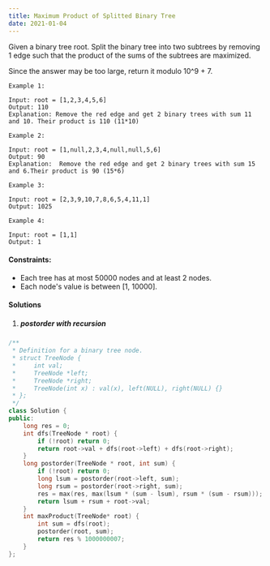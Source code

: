 ```yaml
---
title: Maximum Product of Splitted Binary Tree
date: 2021-01-04
---
```

Given a binary tree root. Split the binary tree into two subtrees by removing 1 edge such that the product of the sums of the subtrees are maximized.

Since the answer may be too large, return it modulo 10^9 + 7.

 

```
Example 1:

Input: root = [1,2,3,4,5,6]
Output: 110
Explanation: Remove the red edge and get 2 binary trees with sum 11 and 10. Their product is 110 (11*10)

Example 2:

Input: root = [1,null,2,3,4,null,null,5,6]
Output: 90
Explanation:  Remove the red edge and get 2 binary trees with sum 15 and 6.Their product is 90 (15*6)

Example 3:

Input: root = [2,3,9,10,7,8,6,5,4,11,1]
Output: 1025

Example 4:

Input: root = [1,1]
Output: 1
```

 

#### Constraints:

-    Each tree has at most 50000 nodes and at least 2 nodes.
-    Each node's value is between [1, 10000].


#### Solutions

1. ##### postorder with recursion

```cpp
/**
 * Definition for a binary tree node.
 * struct TreeNode {
 *     int val;
 *     TreeNode *left;
 *     TreeNode *right;
 *     TreeNode(int x) : val(x), left(NULL), right(NULL) {}
 * };
 */
class Solution {
public:
    long res = 0;
    int dfs(TreeNode * root) {
        if (!root) return 0;
        return root->val + dfs(root->left) + dfs(root->right);
    }
    long postorder(TreeNode * root, int sum) {
        if (!root) return 0;
        long lsum = postorder(root->left, sum);
        long rsum = postorder(root->right, sum);
        res = max(res, max(lsum * (sum - lsum), rsum * (sum - rsum)));
        return lsum + rsum + root->val;
    }
    int maxProduct(TreeNode* root) {
        int sum = dfs(root);
        postorder(root, sum);
        return res % 1000000007;
    }
};
```
